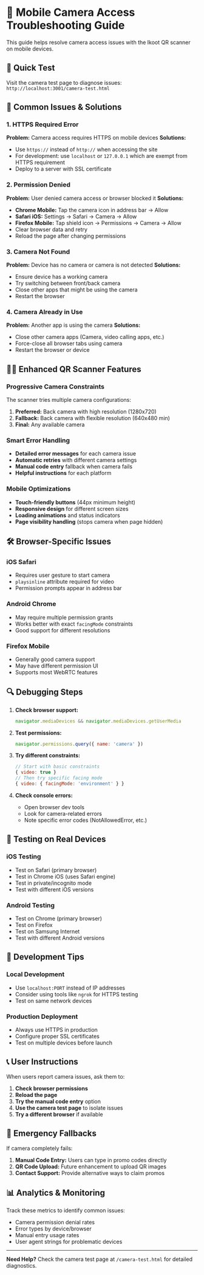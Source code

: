 # 📱 Mobile Camera Access Troubleshooting Guide

This guide helps resolve camera access issues with the Ikoot QR scanner on mobile devices.

## 🚀 Quick Test

Visit the camera test page to diagnose issues: `http://localhost:3001/camera-test.html`

## 🔧 Common Issues & Solutions

### 1. **HTTPS Required Error**
**Problem:** Camera access requires HTTPS on mobile devices
**Solutions:**
- Use `https://` instead of `http://` when accessing the site
- For development: use `localhost` or `127.0.0.1` which are exempt from HTTPS requirement
- Deploy to a server with SSL certificate

### 2. **Permission Denied**
**Problem:** User denied camera access or browser blocked it
**Solutions:**
- **Chrome Mobile:** Tap the camera icon in address bar → Allow
- **Safari iOS:** Settings → Safari → Camera → Allow
- **Firefox Mobile:** Tap shield icon → Permissions → Camera → Allow
- Clear browser data and retry
- Reload the page after changing permissions

### 3. **Camera Not Found**
**Problem:** Device has no camera or camera is not detected
**Solutions:**
- Ensure device has a working camera
- Try switching between front/back camera
- Close other apps that might be using the camera
- Restart the browser

### 4. **Camera Already in Use**
**Problem:** Another app is using the camera
**Solutions:**
- Close other camera apps (Camera, video calling apps, etc.)
- Force-close all browser tabs using camera
- Restart the browser or device

## 🏃‍♂️ Enhanced QR Scanner Features

### Progressive Camera Constraints
The scanner tries multiple camera configurations:
1. **Preferred:** Back camera with high resolution (1280x720)
2. **Fallback:** Back camera with flexible resolution (640x480 min)
3. **Final:** Any available camera

### Smart Error Handling
- **Detailed error messages** for each camera issue
- **Automatic retries** with different camera settings
- **Manual code entry** fallback when camera fails
- **Helpful instructions** for each platform

### Mobile Optimizations
- **Touch-friendly buttons** (44px minimum height)
- **Responsive design** for different screen sizes
- **Loading animations** and status indicators
- **Page visibility handling** (stops camera when page hidden)

## 🛠️ Browser-Specific Issues

### iOS Safari
- Requires user gesture to start camera
- `playsinline` attribute required for video
- Permission prompts appear in address bar

### Android Chrome
- May require multiple permission grants
- Works better with exact `facingMode` constraints
- Good support for different resolutions

### Firefox Mobile
- Generally good camera support
- May have different permission UI
- Supports most WebRTC features

## 🔍 Debugging Steps

1. **Check browser support:**
   ```javascript
   navigator.mediaDevices && navigator.mediaDevices.getUserMedia
   ```

2. **Test permissions:**
   ```javascript
   navigator.permissions.query({ name: 'camera' })
   ```

3. **Try different constraints:**
   ```javascript
   // Start with basic constraints
   { video: true }
   // Then try specific facing mode
   { video: { facingMode: 'environment' } }
   ```

4. **Check console errors:**
   - Open browser dev tools
   - Look for camera-related errors
   - Note specific error codes (NotAllowedError, etc.)

## 📱 Testing on Real Devices

### iOS Testing
- Test on Safari (primary browser)
- Test in Chrome iOS (uses Safari engine)
- Test in private/incognito mode
- Test with different iOS versions

### Android Testing
- Test on Chrome (primary browser)
- Test on Firefox
- Test on Samsung Internet
- Test with different Android versions

## 🔧 Development Tips

### Local Development
- Use `localhost:PORT` instead of IP addresses
- Consider using tools like `ngrok` for HTTPS testing
- Test on same network devices

### Production Deployment
- Always use HTTPS in production
- Configure proper SSL certificates
- Test on multiple devices before launch

## 📞 User Instructions

When users report camera issues, ask them to:

1. **Check browser permissions**
2. **Reload the page**
3. **Try the manual code entry** option
4. **Use the camera test page** to isolate issues
5. **Try a different browser** if available

## 🚨 Emergency Fallbacks

If camera completely fails:
1. **Manual Code Entry:** Users can type in promo codes directly
2. **QR Code Upload:** Future enhancement to upload QR images
3. **Contact Support:** Provide alternative ways to claim promos

## 📊 Analytics & Monitoring

Track these metrics to identify common issues:
- Camera permission denial rates
- Error types by device/browser
- Manual entry usage rates
- User agent strings for problematic devices

---

**Need Help?** Check the camera test page at `/camera-test.html` for detailed diagnostics.